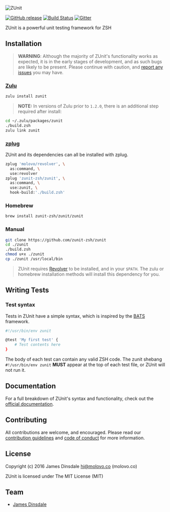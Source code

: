![ZUnit](https://zunit.xyz/img/logo.png)

[![GitHub release](https://img.shields.io/github/release/zunit-zsh/zunit.svg)](https://github.com/zunit-zsh/zunit/releases/latest) [![Build Status](https://travis-ci.org/zunit-zsh/zunit.svg?branch=master)](https://travis-ci.org/zunit-zsh/zunit) [![Gitter](https://badges.gitter.im/Join%20Chat.svg)](https://gitter.im/zunit-zsh/zunit?utm_source=badge&utm_medium=badge&utm_campaign=pr-badge&utm_content=badge)

ZUnit is a powerful unit testing framework for ZSH

## Installation

> **WARNING**: Although the majority of ZUnit's functionality works as expected, it is in the early stages of development, and as such bugs are likely to be present. Please continue with caution, and [report any issues](https://github.com/zunit-zsh/zunit/issues/new) you may have.

### [Zulu](https://github.com/zulu-zsh/zulu)

```sh
zulu install zunit
```

> **NOTE:** In versions of Zulu prior to `1.2.0`, there is an additional step required after install:

  ```sh
  cd ~/.zulu/packages/zunit
  ./build.zsh
  zulu link zunit
  ```
  
### [zplug](https://github.com/zplug/zplug)

ZUnit and its dependencies can all be installed with zplug.

```sh
zplug 'molovo/revolver', \
  as:command, \
  use:revolver
zplug 'zunit-zsh/zunit', \
  as:command, \
  use:zunit, \
  hook-build:'./build.zsh'
```


### Homebrew

```sh
brew install zunit-zsh/zunit/zunit
```

### Manual

```sh
git clone https://github.com/zunit-zsh/zunit
cd ./zunit
./build.zsh
chmod u+x ./zunit
cp ./zunit /usr/local/bin
```

> ZUnit requires [Revolver](https://github.com/molovo/revolver) to be installed, and in your `$PATH`. The zulu or homebrew installation methods will install this dependency for you.

## Writing Tests

### Test syntax

Tests in ZUnit have a simple syntax, which is inspired by the [BATS](https://github.com/sstephenson/bats) framework.

```sh
#!/usr/bin/env zunit

@test 'My first test' {
	# Test contents here
}
```

The body of each test can contain any valid ZSH code. The zunit shebang `#!/usr/bin/env zunit` **MUST** appear at the top of each test file, or ZUnit will not run it.

## Documentation

For a full breakdown of ZUnit's syntax and functionality, check out the [official documentation](https://zunit.xyz/docs/).

## Contributing

All contributions are welcome, and encouraged. Please read our [contribution guidelines](contributing.md) and [code of conduct](code-of-conduct.md) for more information.

## License

Copyright (c) 2016 James Dinsdale <hi@molovo.co> (molovo.co)

ZUnit is licensed under The MIT License (MIT)

## Team

* [James Dinsdale](http://molovo.co)
